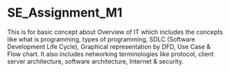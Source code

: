 # SE_Assignment_M1
This is for basic concept about Overview of IT which includes the concepts like what is programming, types of programming, SDLC (Software Development Life Cycle), Graphical representation by DFD, Use Case & Flow chart. It also includes networking terminologies like protocol, client server architecture, software architecture, Internet & security.
